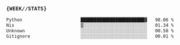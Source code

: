 ### `{WEEK//STATS}` 
<!--START_SECTION:waka-->

```txt
Python                      ████████████████████████▓   98.06 %
Nix                         ▒░░░░░░░░░░░░░░░░░░░░░░░░   01.34 %
Unknown                     ░░░░░░░░░░░░░░░░░░░░░░░░░   00.58 %
Gitignore                   ░░░░░░░░░░░░░░░░░░░░░░░░░   00.01 %
```

<!--END_SECTION:waka-->
